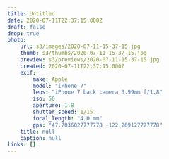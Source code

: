 ```yaml
---
title: Untitled
date: 2020-07-11T22:37:15.000Z
draft: false
drop: true
photo:
    url: s3/images/2020-07-11-15-37-15.jpg
    thumb: s3/thumbs/2020-07-11-15-37-15.jpg
    preview: s3/previews/2020-07-11-15-37-15.jpg
    created: 2020-07-11T22:37:15.000Z
    exif:
        make: Apple
        model: "iPhone 7"
        lens: "iPhone 7 back camera 3.99mm f/1.8"
        iso: 50
        aperture: 1.8
        shutter_speed: 1/15
        focal_length: "4.0 mm"
        gps: "47.7036027777778 -122.269127777778"
    title: null
    caption: null
links: []
---
```

